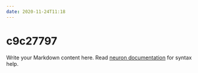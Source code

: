 ```yaml
---
date: 2020-11-24T11:18
---
```


# c9c27797

Write your Markdown content here. Read [neuron documentation](https://neuron.zettel.page/2011404.html) for syntax help.

